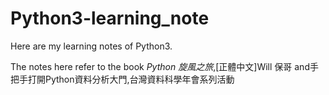 # Python3-learning_note

 Here are my learning notes of Python3.
 
 The notes here refer to the book *Python 旋風之旅*,[正體中文]Will 保哥 and手把手打開Python資料分析大門,台灣資料科學年會系列活動
